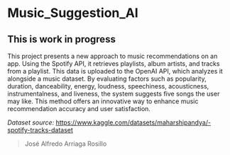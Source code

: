 # Music_Suggestion_AI

## This is work in progress

This project presents a new approach to music recommendations on an app. Using the Spotify API, it retrieves playlists, album artists, and tracks from a playlist. This data is uploaded to the OpenAI API, which analyzes it alongside a music dataset. By evaluating factors such as popularity, duration, danceability, energy, loudness, speechiness, acousticness, instrumentalness, and liveness, the system suggests five songs the user may like. This method offers an innovative way to enhance music recommendation accuracy and user satisfaction.


_Dataset source:_ https://www.kaggle.com/datasets/maharshipandya/-spotify-tracks-dataset


> José Alfredo Arriaga Rosillo
